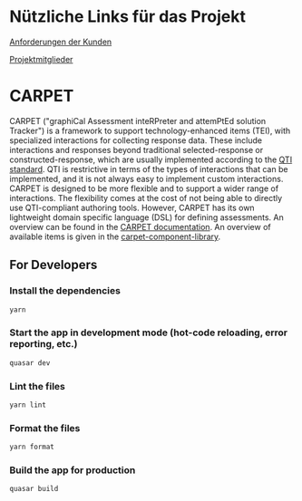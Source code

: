 # Nützliche Links für das Projekt
[Anforderungen der Kunden](https://catalpa-gitlab.fernuni-hagen.de/ks/fapra/fachpraktikum-2024/beta/CARPET/-/wikis/Kundengespr%C3%A4che)

[Projektmitglieder](https://catalpa-gitlab.fernuni-hagen.de/ks/fapra/fachpraktikum-2024/beta/CARPET/-/wikis/Kontaktdaten-und-%C3%BCbliche-Arbeitszeiten-der-Team-Mitglieder)


# CARPET

CARPET ("graphiCal Assessment inteRPreter and attemPtEd solution Tracker") is a framework to support technology-enhanced items (TEI), with specialized interactions for collecting response data. These include interactions and responses beyond traditional selected-response or constructed-response, which are usually implemented according to the [QTI standard](https://www.1edtech.org/standards/qti/index#QTI3).
QTI is restrictive in terms of the types of interactions that can be implemented, and it is not always easy to implement custom interactions. CARPET is designed to be more flexible and to support a wider range of interactions.
The flexibility comes at the cost of not being able to directly use QTI-compliant authoring tools. However, CARPET has its own lightweight domain specific language (DSL) for defining assessments. An overview can be found in the [CARPET documentation](https://aladin.htw-dresden.de/docs/chapters/CARPET/CARPET.html).
An overview of available items is given in the [carpet-component-library](https://htw-aladin.github.io/LOOM/?path=/docs/introduction--docs).

## For Developers

### Install the dependencies

```bash
yarn
```

### Start the app in development mode (hot-code reloading, error reporting, etc.)

```bash
quasar dev
```

### Lint the files

```bash
yarn lint
```

### Format the files

```bash
yarn format
```

### Build the app for production

```bash
quasar build
```
